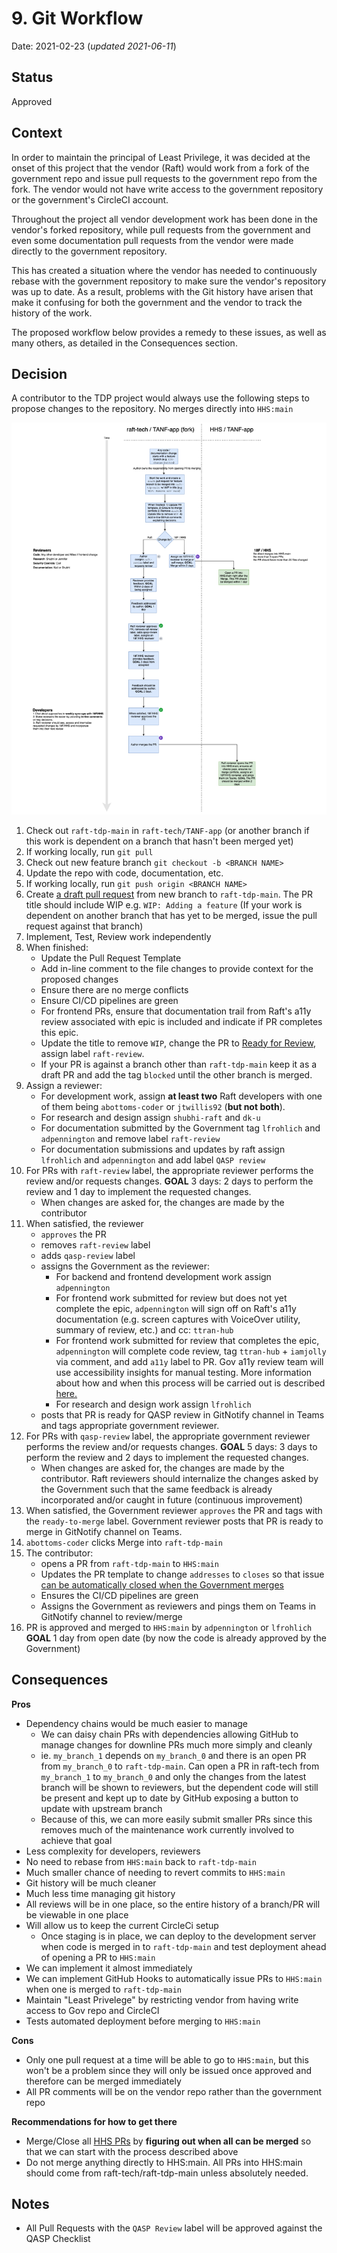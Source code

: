 # 9. Git Workflow

Date: 2021-02-23 (_updated 2021-06-11_)

## Status

Approved

## Context

In order to maintain the principal of Least Privilege, it was decided at the onset of this project that the vendor (Raft) would work from a fork of the government repo and issue pull requests to the government repo from the fork. The vendor would not have write access to the government repository or the government's CircleCI account.

Throughout the project all vendor development work has been done in the vendor's forked repository, while pull requests from the government and even some documentation pull requests from the vendor were made directly to the government repository.

This has created a situation where the vendor has needed to continuously rebase with the government repository to make sure the vendor's repository was up to date. As a result, problems with the Git history have arisen that make it confusing for both the government and the vendor to track the history of the work.

The proposed workflow below provides a remedy to these issues, as well as many others, as detailed in the Consequences section.

## Decision

A contributor to the TDP project would always use the following steps to propose changes to the repository. No merges directly into `HHS:main`

![](images/TANF-Git-Workflow.png)

1. Check out `raft-tdp-main` in `raft-tech/TANF-app` (or another branch if this work is dependent on a branch that hasn't been merged yet)
2. If working locally, run `git pull`
3. Check out new feature branch `git checkout -b <BRANCH NAME>`
4. Update the repo with code, documentation, etc.
5. If working locally, run `git push origin <BRANCH NAME>`
6. Create [a draft pull request](https://docs.github.com/en/github/collaborating-with-issues-and-pull-requests/about-pull-requests#draft-pull-requests) from new branch to `raft-tdp-main`. The PR title should include WIP e.g. `WIP: Adding a feature` (If your work is dependent on another branch that has yet to be merged, issue the pull request against that branch)
8. Implement, Test, Review work independently
9. When finished: 
    * Update the Pull Request Template
    * Add in-line comment to the file changes to provide context for the proposed changes
    * Ensure there are no merge conflicts 
    * Ensure CI/CD pipelines are green
    * For frontend PRs, ensure that documentation trail from Raft's a11y review associated with epic is included and indicate if PR completes this epic. 
    * Update the title to remove `WIP`, change the PR to [Ready for Review](https://docs.github.com/en/github/collaborating-with-issues-and-pull-requests/changing-the-stage-of-a-pull-request), assign label `raft-review`.
    * If your PR is against a branch other than `raft-tdp-main` keep it as a draft PR and add the tag `blocked` until the other branch is merged. 
13. Assign a reviewer: 
    * For development work, assign **at least two** Raft developers with one of them being `abottoms-coder` or `jtwillis92` (**but not both**).
    * For research and design assign `shubhi-raft` and `dk-u`
    * For documentation submitted by the Government tag `lfrohlich` and `adpennington` and remove label `raft-review`
    * For documentation submissions and updates by raft assign `lfrohlich` and `adpennington` and add label `QASP review`
14. For PRs with `raft-review` label, the appropriate reviewer performs the review and/or requests changes. **GOAL** 3 days: 2 days to perform the review and 1 day to implement the requested changes. 
    * When changes are asked for, the changes are made by the contributor
15. When satisfied, the reviewer 
    * `approves` the PR
    * removes `raft-review` label
    * adds `qasp-review` label
    * assigns the Government as the reviewer:
        * For backend and frontend development work assign `adpennington`
        * For frontend work submitted for review but does not yet complete the epic, `adpennington` will sign off on Raft's a11y documentation (e.g. screen captures with VoiceOver utility, summary of review, etc.) and cc: `ttran-hub`
        * For frontend work submitted for review that completes the epic, `adpennington` will complete code review, tag `ttran-hub` + `iamjolly` via comment, and add `a11y` label to PR. Gov a11y review team will use accessibility insights for manual testing. More information about how and when this process will be carried out is described [here.](https://github.com/HHS/TANF-app/blob/main/docs/Technical-Documentation/how-government-will-test-a11y.md) 
        * For research and design work assign `lfrohlich`
     * posts that PR is ready for QASP review in GitNotify channel in Teams and tags appropriate government reviewer.
18. For PRs with `qasp-review` label, the appropriate government reviewer performs the review and/or requests changes. **GOAL** 5 days: 3 days to perform the review and 2 days to implement the requested changes.
    * When changes are asked for, the changes are made by the contributor. Raft reviewers should internalize the changes asked by the Government such that the same feedback is already incorporated and/or caught in future (continuous improvement)
19. When satisfied, the Government reviewer `approves` the PR and tags with the  `ready-to-merge` label. Government reviewer posts that PR is ready to merge in GitNotify channel on Teams.   
20. `abottoms-coder` clicks Merge into `raft-tdp-main`
21. The contributor:
    * opens a PR from `raft-tdp-main` to `HHS:main`
    * Updates the PR template to change `addresses` to `closes` so that issue [can be automatically closed when the Government merges](https://docs.github.com/en/github/managing-your-work-on-github/linking-a-pull-request-to-an-issue#linking-a-pull-request-to-an-issue-using-a-keyword)
    * Ensures the CI/CD pipelines are green
    * Assigns the Government as reviewers and pings them on Teams in GitNotify channel to review/merge
26. PR is approved and merged to `HHS:main` by `adpennington` or `lfrohlich` **GOAL** 1 day from open date (by now the code is already approved by the Government)

## Consequences

**Pros**
- Dependency chains would be much easier to manage
  - We can daisy chain PRs with dependencies allowing GitHub to manage changes for downline PRs much more simply and cleanly
  - ie. `my_branch_1` depends on `my_branch_0` and there is an open PR from `my_branch_0` to `raft-tdp-main`. Can open a PR in raft-tech from `my_branch_1` to `my_branch_0` and only the changes from the latest branch will be shown to reviewers, but the dependent code will still be present and kept up to date by GitHub exposing a button to update with upstream branch
  - Because of this, we can more easily submit smaller PRs since this removes much of the maintenance work currently involved to achieve that goal
- Less complexity for developers, reviewers
- No need to rebase from `HHS:main` back to `raft-tdp-main`
- Much smaller chance of needing to revert commits to `HHS:main`
- Git history will be much cleaner
- Much less time managing git history
- All reviews will be in one place, so the entire history of a branch/PR will be viewable in one place
- Will allow us to keep the current CircleCi setup
  - Once staging is in place, we can deploy to the development server when code is merged in to `raft-tdp-main` and test deployment ahead of opening a PR to `HHS:main`
- We can implement it almost immediately
- We can implement GitHub Hooks to automatically issue PRs to `HHS:main` when one is merged to `raft-tdp-main`
- Maintain "Least Privelege" by restricting vendor from having write access to Gov repo and CircleCI
- Tests automated deployment before merging to `HHS:main`

**Cons**
- Only one pull request at a time will be able to go to `HHS:main`, but this won't be a problem since they will only be issued once approved and therefore can be merged immediately
- All PR comments will be on the vendor repo rather than the government repo

**Recommendations for how to get there**
- Merge/Close all [HHS PRs](https://github.com/HHS/TANF-app/pulls) by **figuring out when all can be merged** so that we can start with the process described above
- Do not merge anything directly to HHS:main. All PRs into HHS:main should come from raft-tech/raft-tdp-main unless absolutely needed.

## Notes
- All Pull Requests with the `QASP Review` label will be approved against the QASP Checklist
